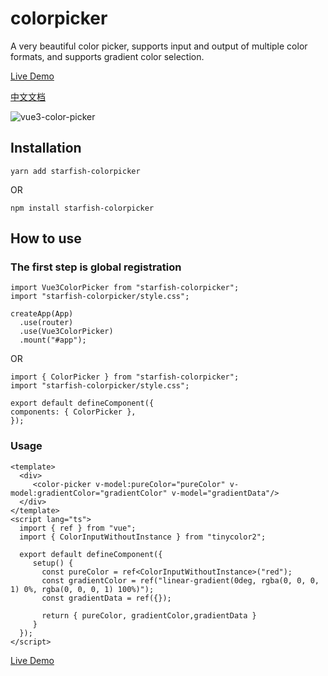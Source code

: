 # colorpicker

A very beautiful color picker, supports input and output of multiple color formats, and supports gradient color selection.

[Live Demo](https://github.com/haixin-fang/vue3-color-picker/)

[中文文档](https://github.com/haixin-fang/vue3-color-picker/blob/main/README.ZH-cn.md)

![vue3-color-picker](src/assets/example.jpg)

## Installation

```
yarn add starfish-colorpicker
```

OR

```
npm install starfish-colorpicker
```

## How to use

### The first step is global registration

```
import Vue3ColorPicker from "starfish-colorpicker";
import "starfish-colorpicker/style.css";

createApp(App)
  .use(router)
  .use(Vue3ColorPicker)
  .mount("#app");
```

OR

```vue3
import { ColorPicker } from "starfish-colorpicker";
import "starfish-colorpicker/style.css";

export default defineComponent({
components: { ColorPicker },
});
```

### Usage

```vue3
<template>
  <div>
     <color-picker v-model:pureColor="pureColor" v-model:gradientColor="gradientColor" v-model="gradientData"/>
  </div>
</template>
<script lang="ts">
  import { ref } from "vue";
  import { ColorInputWithoutInstance } from "tinycolor2";

  export default defineComponent({
     setup() {
       const pureColor = ref<ColorInputWithoutInstance>("red");
       const gradientColor = ref("linear-gradient(0deg, rgba(0, 0, 0, 1) 0%, rgba(0, 0, 0, 1) 100%)");
       const gradientData = ref({});

       return { pureColor, gradientColor,gradientData }
     }
  });
</script>

```

[Live Demo](https://haixin-fang.github.io/vue3-color-picker/)
